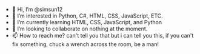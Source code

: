 - 👋 Hi, I’m @simsun12
- 👀 I’m interested in Python, C#, HTML, CSS, JavaScript, ETC.
- 🌱 I’m currently learning HTML, CSS, JavaScript, and Python
- 💞️ I’m looking to collaborate on nothing at the moment.
- 📫 How to reach me? can't tell you that but i can tell you this, if you can't fix something,
chuck a wrench across the room, be a man!
